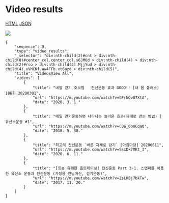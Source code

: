 # Video results

[HTML](https://ascentkorea-docs.github.io/mobile/features/video\_results/sample.html) [JSON](https://ascentkorea-docs.github.io/mobile/features/video\_results/sample.json)

![](../../.gitbook/assets/video\_results.png)

```
{
    "sequence": 3,
    "type": "video_results",
    "_selector": "div:nth-child(2)#cnt > div:nth-child(8)#center_col.center_col.s6JM6d > div:nth-child(4) > div:nth-child(2)#rso > div:nth-child(3).MjjYud > div:nth-child(4).uVMCKf.Ww4FFb.vt6azd > div:nth-child(5)",
    "title": "VideosView All",
    "videos": [
        {
            "title": "네발 걷기 호보법   전신운동 효과 GOOD!! [내 몸 플러스] 186회 20200301",
            "url": "https://m.youtube.com/watch?v=GFrNQvO7XtA",
            "date": "2020. 3. 1."
        },
        {
            "title": "매일 걷기운동하면 나타나는 놀라운 효과(제대로 걷는 방법) | 유산소운동 #1",
            "url": "https://m.youtube.com/watch?v=C0G_OonCqaQ",
            "date": "2018. 5. 30."
        },
        {
            "title": "최고의 전신운동 `바른 자세로 걷기` [아침마당] 20200611",
            "url": "https://m.youtube.com/watch?v=SsxDk7MKt_I",
            "date": "2020. 6. 11."
        },
        {
            "title": "[핏분 유쾌한 홈트레이닝] 전신운동 Part 3-1. 스텝퍼를 이용한 유산소 운동과 전신운동 (가정용 런닝머신, 걷기운동)",
            "url": "https://m.youtube.com/watch?v=ZsLK8j7bkTw",
            "date": "2017. 11. 20."
        }
    ]
}
```
